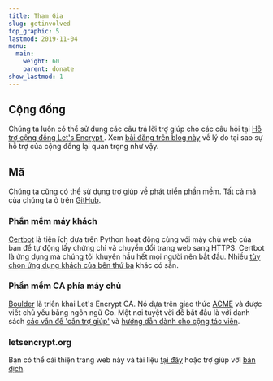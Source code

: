 ```yaml
---
title: Tham Gia
slug: getinvolved
top_graphic: 5
lastmod: 2019-11-04
menu:
  main:
    weight: 60
    parent: donate
show_lastmod: 1
---
```



## Cộng đồng

Chúng ta luôn có thể sử dụng các câu trả lời trợ giúp cho các câu hỏi tại [ Hỗ trợ cộng đồng Let's Encrypt ](https://community.letsencrypt.org/). Xem [bài đăng trên blog này](/2015/08/13/lets-encrypt-community-support.html) về lý do tại sao sự hỗ trợ của cộng đồng lại quan trọng như vậy.

## Mã

Chúng ta cũng có thể sử dụng trợ giúp về phát triển phần mềm. Tất cả mã của chúng ta ở trên [GitHub](https://github.com/letsencrypt/).

### Phần mềm máy khách

[Certbot](https://github.com/certbot/certbot) là tiện ích dựa trên Python hoạt động cùng với máy chủ web của bạn để tự động lấy chứng chỉ và chuyển đổi trang web sang HTTPS. Certbot là ứng dụng mà chúng tôi khuyên hầu hết mọi người nên bắt đầu. Nhiều [tùy chọn ứng dụng khách của bên thứ ba](/docs/client-options) khác có sẵn.

### Phần mềm CA phía máy chủ

[Boulder](https://github.com/letsencrypt/boulder) là triển khai Let's Encrypt CA. Nó dựa trên giao thức [ACME](https://tools.ietf.org/html/rfc8555) và được viết chủ yếu bằng ngôn ngữ Go. Một nơi tuyệt vời để bắt đầu là với danh sách [các vấn đề 'cần trợ giúp'](https://github.com/letsencrypt/boulder/labels/help%20wanted) và [hướng dẫn dành cho cộng tác viên](https://github.com/letsencrypt/boulder/blob/main/CONTRIBUTING.md).

### letsencrypt.org

Bạn có thể cải thiện trang web này và tài liệu [tại đây](https://github.com/letsencrypt/website) hoặc trợ giúp với [bản dịch](https://crowdin.com/project/lets-encrypt-website).

